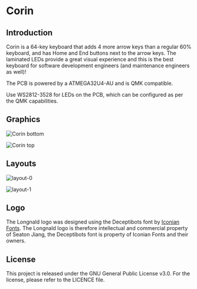# Corin

## Introduction

Corin is a 64-key keyboard that adds 4 more arrow keys than a regular 60% keyboard, and has Home and End buttons next to the arrow keys. The laminated LEDs provide a great visual experience and this is the best keyboard for software development engineers (and maintenance engineers as well)!

The PCB is powered by a ATMEGA32U4-AU and is QMK compatible.

Use WS2812-3528 for LEDs on the PCB, which can be configured as per the QMK capabilities.

## Graphics

![Corin bottom](https://raw.githubusercontent.com/longnald/corin/master/graphics/bottom_render.svg)

![Corin top](https://raw.githubusercontent.com/longnald/corin/master/graphics/top_render.svg)

## Layouts

![layout-0](https://github.com/longnald/corin/raw/master/layout/level-0/layout-0.png)

![layout-1](https://github.com/longnald/corin/raw/master/layout/level-1/layout-1.png)

## Logo

The Longnald logo was designed using the Deceptibots font by [Iconian Fonts](http://www.iconian.com/index.html). The Longnald logo is therefore intellectual and commercial property of Seaton Jiang, the Deceptibots font is property of Iconian Fonts and their owners.

## License

This project is released under the GNU General Public License v3.0. For the license, please refer to the LICENCE file.
